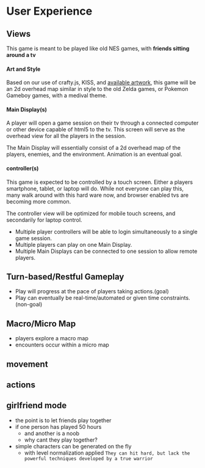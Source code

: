 User Experience
===============

## Views

This game is meant to be played like old NES games, with **friends sitting around a tv**

#### Art and Style
Based on our use of crafty.js, KISS, and [available artwork](http://opengameart.org/), this game will be an 2d overhead map similar in style to the old Zelda games, or Pokemon Gameboy games, with a medival theme.

#### Main Display(s)
A player will open a game session on their tv through a connected computer or other device capable of html5 to the tv.  This screen will serve as the overhead view for all the players in the session.

The Main Display will essentially consist of a 2d overhead map of the players, enemies, and the environment.
Animation is an eventual goal.

#### controller(s)
This game is expected to be controlled by a touch screen.  Either a players smartphone, tablet, or laptop will do.
While not everyone can play this, many walk around with this hard ware now, and browser enabled tvs are becoming more common.

The controller view will be optimized for mobile touch screens, and secondarily for laptop control.

* Multiple player controllers will be able to login simultaneously to a single game session.
* Multiple players can play on one Main Display.
* Multiple Main Displays can be connected to one session to allow remote players.

## Turn-based/Restful Gameplay
* Play will progress at the pace of players taking actions.(goal)
* Play can eventually be real-time/automated or given time constraints.(non-goal)

## Macro/Micro Map
* players explore a macro map
* encounters occur within a micro map

## movement
## actions
## girlfriend mode
* the point is to let friends play together
* if one person has played 50 hours
	* and another is a noob
	* why cant they play together?
* simple characters can be generated on the fly
	* with level normalization applied
	```They can hit hard, but lack the powerful techniques developed by a true warrior```

